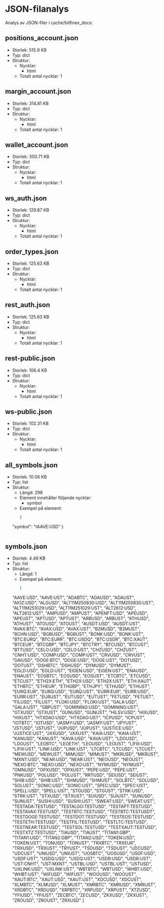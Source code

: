 # JSON-filanalys

Analys av JSON-filer i cache/bitfinex_docs:

## positions_account.json
- Storlek: 515.9 KB
- Typ: dict
- Struktur:
  - Nycklar:
    - html
  - Totalt antal nycklar: 1

## margin_account.json
- Storlek: 314.81 KB
- Typ: dict
- Struktur:
  - Nycklar:
    - html
  - Totalt antal nycklar: 1

## wallet_account.json
- Storlek: 300.71 KB
- Typ: dict
- Struktur:
  - Nycklar:
    - html
  - Totalt antal nycklar: 1

## ws_auth.json
- Storlek: 129.87 KB
- Typ: dict
- Struktur:
  - Nycklar:
    - html
  - Totalt antal nycklar: 1

## order_types.json
- Storlek: 125.63 KB
- Typ: dict
- Struktur:
  - Nycklar:
    - html
  - Totalt antal nycklar: 1

## rest_auth.json
- Storlek: 125.63 KB
- Typ: dict
- Struktur:
  - Nycklar:
    - html
  - Totalt antal nycklar: 1

## rest-public.json
- Storlek: 106.4 KB
- Typ: dict
- Struktur:
  - Nycklar:
    - html
  - Totalt antal nycklar: 1

## ws-public.json
- Storlek: 102.31 KB
- Typ: dict
- Struktur:
  - Nycklar:
    - html
  - Totalt antal nycklar: 1

## all_symbols.json
- Storlek: 10.06 KB
- Typ: list
- Struktur:
  - Längd: 296
  - Element innehåller följande nycklar:
    - symbol
  - Exempel på element:
    ```json
    {
  "symbol": "tAAVE:USD"
}
    ```

## symbols.json
- Storlek: 4.49 KB
- Typ: list
- Struktur:
  - Längd: 1
  - Exempel på element:
    ```json
    [
  "AAVE:USD",
  "AAVE:UST",
  "ADABTC",
  "ADAUSD",
  "ADAUST",
  "AIOZ:USD",
  "ALGUSD",
  "ALT11M250830:USD",
  "ALT11M250830:UST",
  "ALT11M251029:USD",
  "ALT11M251029:UST",
  "ALT2612:USD",
  "ALT2612:UST",
  "AMPUSD",
  "AMPUST",
  "APENFT:USD",
  "APEUSD",
  "APEUST",
  "APTUSD",
  "APTUST",
  "ARBUSD",
  "ARBUST",
  "ATHUSD",
  "ATHUST",
  "ATOUSD",
  "ATOUST",
  "AUSDT:USD",
  "AUSDT:UST",
  "AVAX:BTC",
  "AVAX:USD",
  "AVAX:UST",
  "B2MUSD",
  "B2MUST",
  "BCHN:USD",
  "BGBUSD",
  "BGBUST",
  "BONK:USD",
  "BONK:UST",
  "BTC:EURQ",
  "BTC:EURR",
  "BTC:USDQ",
  "BTC:USDR",
  "BTC:XAUT",
  "BTCEUR",
  "BTCGBP",
  "BTCJPY",
  "BTCTRY",
  "BTCUSD",
  "BTCUST",
  "BTTUSD",
  "CELO:USD",
  "CELO:UST",
  "CHZUSD",
  "CHZUST",
  "CNHT:USD",
  "COMP:USD",
  "COMP:UST",
  "CRVUSD",
  "CRVUST",
  "DAIUSD",
  "DOGE:BTC",
  "DOGE:USD",
  "DOGE:UST",
  "DOTUSD",
  "DOTUST",
  "DSHBTC",
  "DSHUSD",
  "DYMUSD",
  "DYMUST",
  "EGLD:USD",
  "EGLD:UST",
  "EIGEN:USD",
  "EIGEN:UST",
  "ENAUSD",
  "ENAUST",
  "EOSBTC",
  "EOSUSD",
  "EOSUST",
  "ETCBTC",
  "ETCUSD",
  "ETCUST",
  "ETH2X:ETH",
  "ETH2X:USD",
  "ETH2X:UST",
  "ETH:XAUT",
  "ETHBTC",
  "ETHEUR",
  "ETHGBP",
  "ETHJPY",
  "ETHUSD",
  "ETHUST",
  "EURQ:EUR",
  "EURQ:USD",
  "EURQ:UST",
  "EURR:EUR",
  "EURR:USD",
  "EURR:UST",
  "EURUST",
  "EUTUSD",
  "EUTUST",
  "FETUSD",
  "FETUST",
  "FILUSD",
  "FILUST",
  "FLOKI:USD",
  "FLOKI:UST",
  "GALA:USD",
  "GALA:UST",
  "GBPUST",
  "GOMINING:USD",
  "GOMINING:UST",
  "GTXUSD",
  "GTXUST",
  "GUNUSD",
  "GUNUST",
  "HILSV:USD",
  "HIXUSD",
  "HIXUST",
  "HTXDAO:USD",
  "HTXDAO:UST",
  "ICPUSD",
  "ICPUST",
  "IOTBTC",
  "IOTUSD",
  "JASMY:USD",
  "JASMY:UST",
  "JPYUST",
  "JSTUSD",
  "JSTUST",
  "JUPUSD",
  "JUPUST",
  "JUSTICE:USD",
  "JUSTICE:UST",
  "JXXUSD",
  "JXXUST",
  "KAIA:USD",
  "KAIA:UST",
  "KANUSD",
  "KANUST",
  "KAVA:USD",
  "KAVA:UST",
  "LDOUSD",
  "LDOUST",
  "LEOBTC",
  "LEOETH",
  "LEOUSD",
  "LEOUST",
  "LIFIII:USD",
  "LIFIII:UST",
  "LINK:USD",
  "LINK:UST",
  "LTCBTC",
  "LTCUSD",
  "LTCUST",
  "MEWUSD",
  "MEWUST",
  "MIMUSD",
  "MIMUST",
  "MKRUSD",
  "MKRUST",
  "MXNT:USD",
  "NEAR:USD",
  "NEAR:UST",
  "NEOUSD",
  "NEOUST",
  "NEXO:BTC",
  "NEXO:USD",
  "NEXO:UST",
  "NYMUSD",
  "NYMUST",
  "OMNUSD",
  "OPXUSD",
  "OPXUST",
  "PEPE:USD",
  "PEPE:UST",
  "PNKUSD",
  "POLUSD",
  "POLUST",
  "RRTUSD",
  "SEIUSD",
  "SEIUST",
  "SHIB:USD",
  "SHIB:UST",
  "SHMUSD",
  "SHMUST",
  "SOLBTC",
  "SOLUSD",
  "SOLUST",
  "SONIC:USD",
  "SONIC:UST",
  "SPEC:USD",
  "SPEC:UST",
  "SPELL:USD",
  "SPELL:UST",
  "STGUSD",
  "STGUST",
  "STRK:USD",
  "STRK:UST",
  "STXUSD",
  "STXUST",
  "SUIUSD",
  "SUIUST",
  "SUNUSD",
  "SUNUST",
  "SUSHI:USD",
  "SUSHI:UST",
  "SWEAT:USD",
  "SWEAT:UST",
  "TESTADA:TESTUSD",
  "TESTALGO:TESTUSD",
  "TESTAPT:TESTUSD",
  "TESTAVAX:TESTUSD",
  "TESTBTC:TESTUSD",
  "TESTBTC:TESTUSDT",
  "TESTDOGE:TESTUSD",
  "TESTDOT:TESTUSD",
  "TESTEOS:TESTUSD",
  "TESTETH:TESTUSD",
  "TESTFIL:TESTUSD",
  "TESTLTC:TESTUSD",
  "TESTNEAR:TESTUSD",
  "TESTSOL:TESTUSD",
  "TESTXAUT:TESTUSD",
  "TESTXTZ:TESTUSD",
  "TIAUSD",
  "TIAUST",
  "TITAN1:GBP",
  "TITAN1:USD",
  "TITAN2:GBP",
  "TITAN2:USD",
  "TOKEN:USD",
  "TOKEN:UST",
  "TONUSD",
  "TONUST",
  "TRXBTC",
  "TRXEUR",
  "TRXUSD",
  "TRXUST",
  "TRYUST",
  "TSDUSD",
  "TSDUST",
  "UDCUSD",
  "UDCUST",
  "UNIUSD",
  "UNIUST",
  "UOSBTC",
  "UOSUSD",
  "USDF:USD",
  "USDF:UST",
  "USDQ:USD",
  "USDQ:UST",
  "USDR:USD",
  "USDR:UST",
  "UST:CNHT",
  "UST:MXNT",
  "USTBL:USD",
  "USTBL:UST",
  "USTUSD",
  "UXLINK:USD",
  "UXLINK:UST",
  "WBTBTC",
  "WBTUSD",
  "WHBT:USD",
  "WHBT:UST",
  "WIFUSD",
  "WIFUST",
  "WOOUSD",
  "WOOUST",
  "XAUT:BTC",
  "XAUT:USD",
  "XAUT:UST",
  "XDCUSD",
  "XDCUST",
  "XLMBTC",
  "XLMUSD",
  "XLMUST",
  "XMRBTC",
  "XMRUSD",
  "XMRUST",
  "XRDBTC",
  "XRDUSD",
  "XRPBTC",
  "XRPUSD",
  "XRPUST",
  "XTZUSD",
  "YFIUSD",
  "YFIUST",
  "ZECBTC",
  "ZECUSD",
  "ZKXUSD",
  "ZKXUST",
  "ZROUSD",
  "ZROUST",
  "ZRXUSD"
]
    ```